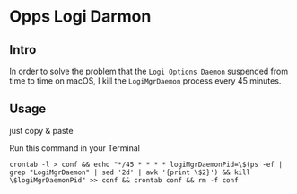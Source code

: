 # Opps Logi Darmon

## Intro
In order to solve the problem that the `Logi Options Daemon` suspended from time to time on macOS, I kill the `LogiMgrDaemon` process every 45 minutes.

## Usage

just copy & paste

Run this command in your Terminal

```
crontab -l > conf && echo "*/45 * * * * logiMgrDaemonPid=\$(ps -ef | grep "LogiMgrDaemon" | sed '2d' | awk '{print \$2}') && kill \$logiMgrDaemonPid" >> conf && crontab conf && rm -f conf
```
